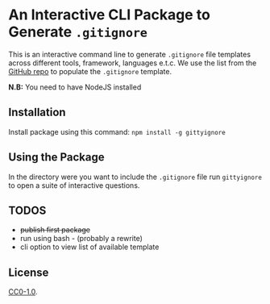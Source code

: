 # An Interactive CLI Package to Generate `.gitignore`

This is an interactive command line to generate `.gitignore` file templates across different tools, framework, languages e.t.c.
We use the list from the [GitHub repo](https://github.com/github/gitignore) to populate the `.gitignore` template.

**N.B:** You need to have NodeJS installed

## Installation
Install package using this command:
`npm install -g gittyignore`

## Using the Package
In the directory were you want to include the `.gitignore` file
run `gittyignore` to open a suite of interactive questions.

## TODOS
- ~~publish first package~~
- run using bash - (probably a rewrite)
- cli option to view list of available template


## License

[CC0-1.0](./LICENSE).

